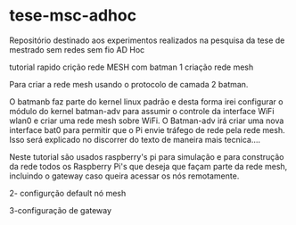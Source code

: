 # tese-msc-adhoc
Repositório destinado aos experimentos realizados na pesquisa da tese de mestrado sem redes sem fio AD Hoc


tutorial rapido crição rede MESH com batman
1 criação rede mesh

Para criar a rede mesh usando o protocolo de camada 2 batman.

O batmanb faz parte do kernel linux padrão  e desta forma irei configurar o módulo do kernel batman-adv para assumir o controle da interface WiFi wlan0 e criar uma rede mesh sobre WiFi. O Batman-adv irá criar uma nova interface bat0 para permitir que o Pi envie tráfego de rede pela rede mesh. Isso será explicado no discorrer do texto de maneira mais tecnica....

Neste tutorial são  usados raspberry's pi para simulação e para construção da rede todos os Raspberry Pi's que deseja que façam parte da rede mesh, incluindo o gateway caso queira acessar os nós remotamente. 

2- configurção default nó mesh


3-configuração de gateway
